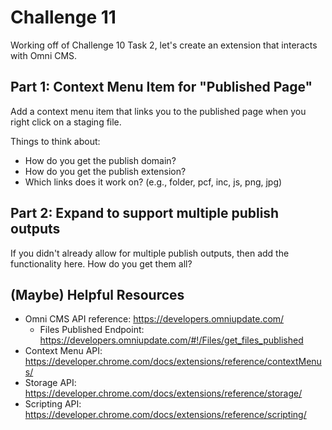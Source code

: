 # Challenge 11

Working off of Challenge 10 Task 2, let's create an extension that interacts with Omni CMS.

## Part 1: Context Menu Item for "Published Page"

Add a context menu item that links you to the published page when you right click on a staging file.

Things to think about:

- How do you get the publish domain?
- How do you get the publish extension?
- Which links does it work on? (e.g., folder, pcf, inc, js, png, jpg)

## Part 2: Expand to support multiple publish outputs

If you didn't already allow for multiple publish outputs, then add the functionality here. How do you get them all?

## (Maybe) Helpful Resources

- Omni CMS API reference: https://developers.omniupdate.com/
  - Files Published Endpoint: https://developers.omniupdate.com/#!/Files/get_files_published
- Context Menu API: https://developer.chrome.com/docs/extensions/reference/contextMenus/
- Storage API: https://developer.chrome.com/docs/extensions/reference/storage/
- Scripting API: https://developer.chrome.com/docs/extensions/reference/scripting/
